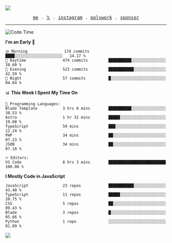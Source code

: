 <img style="bottom: 800px;" src="https://imgur.com/rilHVxA.png"/>
<p align="center">
  <samp>
    <a href="https://fayln.com">me</a> .
    <!-- <a href="https://fayln.com/projects">projects</a> . -->
    <a href="https://go.fayln.com/twitter">𝕏</a> .
    <a href="https://go.fayln.com/instagram">instagram</a> .
    <a href="https://go.fayln.com/polywork">polywork</a> .
    <a href="https://github.com/sponsors/faridhnzz">sponsor</a>
  </samp>
</p>

---
<!--START_SECTION:waka-->
![Code Time](http://img.shields.io/badge/Code%20Time-2%2C143%20hrs%2049%20mins-blue)

**I'm an Early 🐤** 

```text
🌞 Morning                174 commits         ████░░░░░░░░░░░░░░░░░░░░░   14.17 % 
🌆 Daytime                474 commits         ██████████░░░░░░░░░░░░░░░   38.60 % 
🌃 Evening                523 commits         ███████████░░░░░░░░░░░░░░   42.59 % 
🌙 Night                  57 commits          █░░░░░░░░░░░░░░░░░░░░░░░░   04.64 % 
```


📊 **This Week I Spent My Time On** 

```text
💬 Programming Languages: 
Blade Template           3 hrs 6 mins        ██████████░░░░░░░░░░░░░░░   38.53 % 
Astro                    1 hr 32 mins        █████░░░░░░░░░░░░░░░░░░░░   19.08 % 
TypeScript               59 mins             ███░░░░░░░░░░░░░░░░░░░░░░   12.24 % 
PHP                      34 mins             ██░░░░░░░░░░░░░░░░░░░░░░░   07.23 % 
JSON                     34 mins             ██░░░░░░░░░░░░░░░░░░░░░░░   07.18 % 

🔥 Editors: 
VS Code                  8 hrs 3 mins        █████████████████████████   100.00 % 
```

**I Mostly Code in JavaScript** 

```text
JavaScript               23 repos            ███████████░░░░░░░░░░░░░░   43.40 % 
TypeScript               11 repos            █████░░░░░░░░░░░░░░░░░░░░   20.75 % 
CSS                      5 repos             ██░░░░░░░░░░░░░░░░░░░░░░░   09.43 % 
Blade                    3 repos             █░░░░░░░░░░░░░░░░░░░░░░░░   05.66 % 
Python                   1 repo              ░░░░░░░░░░░░░░░░░░░░░░░░░   01.89 % 
```




<!--END_SECTION:waka-->

![](https://hit.yhype.me/github/profile?user_id=29797712)

